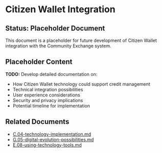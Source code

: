 # Citizen Wallet Integration

## Status: Placeholder Document

This document is a placeholder for future development of Citizen Wallet integration with the Community Exchange system.

## Placeholder Content

**TODO:** Develop detailed documentation on:
- How Citizen Wallet technology could support credit management
- Technical integration possibilities
- User experience considerations
- Security and privacy implications
- Potential timeline for implementation

## Related Documents

- [C.04-technology-implementation.md](notes/ics/ccc/v0.2/C-Implementation/C.04-technology-implementation.md)
- [G.05-digital-evolution-possibilities.md](notes/ics/ccc/archive/v0.18/G.05-digital-evolution-possibilities.md)
- [E.08-using-technology-tools.md](notes/ics/ccc/v0.2/E-Guides/E.08-using-technology-tools.md)
